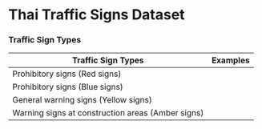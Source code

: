 # Thai Traffic Signs Dataset

### Traffic Sign Types
| Traffic Sign Types                                    |    Examples   |
| ----------------------------------------------------- | ------------- |
| Prohibitory signs (Red signs)                         |               |
| Prohibitory signs (Blue signs)                        |               |
| General warning signs (Yellow signs)                  |               |
| Warning signs at construction areas (Amber signs)     |               |
